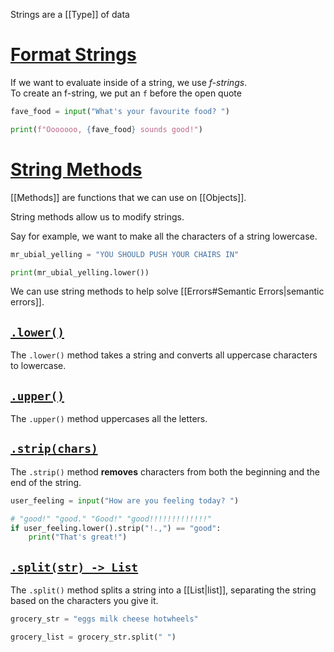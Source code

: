 Strings are a [[Type]] of data

# [Format Strings](https://github.com/teacherubial/slss-programming-2023-24/blob/main/Notes/Strings.md#format-strings)

If we want to evaluate inside of a string, we use _f-strings_.  
To create an f-string, we put an `f` before the open quote

```python
fave_food = input("What's your favourite food? ")

print(f"Ooooooo, {fave_food} sounds good!")
```

# [String Methods](https://github.com/teacherubial/slss-programming-2023-24/blob/main/Notes/Strings.md#string-methods)

[[Methods]] are functions that we can use on [[Objects]].

String methods allow us to modify strings.

Say for example, we want to make all the characters of a string lowercase.

```python
mr_ubial_yelling = "YOU SHOULD PUSH YOUR CHAIRS IN"

print(mr_ubial_yelling.lower())
```

We can use string methods to help solve [[Errors#Semantic Errors|semantic errors]].

## [`.lower()`](https://github.com/teacherubial/slss-programming-2023-24/blob/main/Notes/Strings.md#lower)

The `.lower()` method takes a string and converts all uppercase characters to lowercase.

## [`.upper()`](https://github.com/teacherubial/slss-programming-2023-24/blob/main/Notes/Strings.md#upper)

The `.upper()` method uppercases all the letters.

## [`.strip(chars)`](https://github.com/teacherubial/slss-programming-2023-24/blob/main/Notes/Strings.md#stripchars)

The `.strip()` method **removes** characters from both the beginning and the end of the string.

```python
user_feeling = input("How are you feeling today? ")

# "good!" "good." "Good!" "good!!!!!!!!!!!!!"
if user_feeling.lower().strip("!.,") == "good":
	print("That's great!")
```

## [`.split(str) -> List`](https://github.com/teacherubial/slss-programming-2023-24/blob/main/Notes/Strings.md#splitstr---list)

The `.split()` method splits a string into a [[List|list]], separating the string based on the characters you give it.

```python
grocery_str = "eggs milk cheese hotwheels"

grocery_list = grocery_str.split(" ")
```